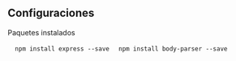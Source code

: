 ## Configuraciones

Paquetes instalados

``   npm install express --save ``
``   npm install body-parser --save ``

